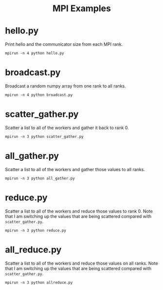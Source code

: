 <h1 align="center">MPI Examples<span></span></h1>

# hello.py

Print hello and the communicator size from each MPI rank.

```
mpirun -n 4 python hello.py
```


# broadcast.py

Broadcast a random numpy array from one rank to all ranks.

```
mpirun -n 4 python broadcast.py
```

# scatter_gather.py

Scatter a list to all of the workers and gather it back to rank 0.

```
mpirun -n 3 python scatter_gather.py
```

# all_gather.py

Scatter a list to all of the workers and gather those values to all ranks.

```
mpirun -n 3 python all_gather.py
```

# reduce.py

Scatter a list to all of the workers and reduce those values to rank 0. Note that
I am switching up the values that are being scattered compared with `scatter_gather.py`.

```
mpirun -n 3 python reduce.py
```

# all_reduce.py

Scatter a list to all of the workers and reduce those values on all ranks. Note that
I am switching up the values that are being scattered compared with `scatter_gather.py`.

```
mpirun -n 3 python allreduce.py
```
